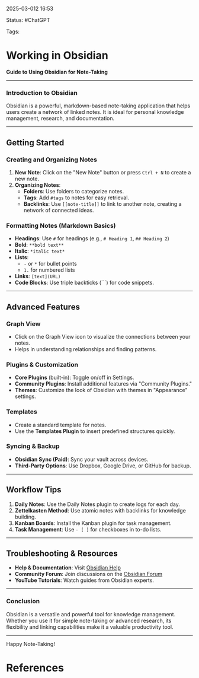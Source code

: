 

2025-03-012 16:53

Status: #ChatGPT

Tags:


# Working in Obsidian

**Guide to Using Obsidian for Note-Taking**

---

### **Introduction to Obsidian**

Obsidian is a powerful, markdown-based note-taking application that helps users create a network of linked notes. It is ideal for personal knowledge management, research, and documentation.

---

## **Getting Started**

### **Creating and Organizing Notes**

1. **New Note**: Click on the "New Note" button or press `Ctrl + N` to create a new note.
2. **Organizing Notes**:
    - **Folders**: Use folders to categorize notes.
    - **Tags**: Add `#tags` to notes for easy retrieval.
    - **Backlinks**: Use `[[note-title]]` to link to another note, creating a network of connected ideas.

### **Formatting Notes (Markdown Basics)**

- **Headings**: Use `#` for headings (e.g., `# Heading 1`, `## Heading 2`)
- **Bold**: `**bold text**`
- **Italic**: `*italic text*`
- **Lists**:
    - `-` or `*` for bullet points
    - `1.` for numbered lists
- **Links**: `[text](URL)`
- **Code Blocks**: Use triple backticks (```) for code snippets.

---

## **Advanced Features**

### **Graph View**

- Click on the Graph View icon to visualize the connections between your notes.
- Helps in understanding relationships and finding patterns.

### **Plugins & Customization**

- **Core Plugins** (built-in): Toggle on/off in Settings.
- **Community Plugins**: Install additional features via "Community Plugins."
- **Themes**: Customize the look of Obsidian with themes in "Appearance" settings.

### **Templates**

- Create a standard template for notes.
- Use the **Templates Plugin** to insert predefined structures quickly.

### **Syncing & Backup**

- **Obsidian Sync (Paid)**: Sync your vault across devices.
- **Third-Party Options**: Use Dropbox, Google Drive, or GitHub for backup.

---

## **Workflow Tips**

1. **Daily Notes**: Use the Daily Notes plugin to create logs for each day.
2. **Zettelkasten Method**: Use atomic notes with backlinks for knowledge building.
3. **Kanban Boards**: Install the Kanban plugin for task management.
4. **Task Management**: Use `- [ ]` for checkboxes in to-do lists.

---

## **Troubleshooting & Resources**

- **Help & Documentation**: Visit [Obsidian Help](https://help.obsidian.md/)
- **Community Forum**: Join discussions on the [Obsidian Forum](https://forum.obsidian.md/)
- **YouTube Tutorials**: Watch guides from Obsidian experts.

---

### **Conclusion**

Obsidian is a versatile and powerful tool for knowledge management. Whether you use it for simple note-taking or advanced research, its flexibility and linking capabilities make it a valuable productivity tool.

---

Happy Note-Taking!

# References
